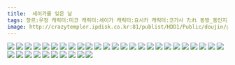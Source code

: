 ```yaml
---
title:  세이가를 잊은 날
tags: 장르:우정 캐릭터:미코 캐릭터:세이가 캐릭터:요시카 캐릭터:코가사 たれ 동방_동인지/ㄴ이쪽_번역
image: http://crazytempler.ipdisk.co.kr:81/publist/HDD1/Public/doujin/ghap/5361/001.jpg
---
```

<img src="http://crazytempler.ipdisk.co.kr:81/publist/HDD1/Public/doujin/ghap/5361/001.jpg">
<img src="http://crazytempler.ipdisk.co.kr:81/publist/HDD1/Public/doujin/ghap/5361/002.jpg">
<img src="http://crazytempler.ipdisk.co.kr:81/publist/HDD1/Public/doujin/ghap/5361/003.jpg">
<img src="http://crazytempler.ipdisk.co.kr:81/publist/HDD1/Public/doujin/ghap/5361/004.jpg">
<img src="http://crazytempler.ipdisk.co.kr:81/publist/HDD1/Public/doujin/ghap/5361/005.jpg">
<img src="http://crazytempler.ipdisk.co.kr:81/publist/HDD1/Public/doujin/ghap/5361/006.jpg">
<img src="http://crazytempler.ipdisk.co.kr:81/publist/HDD1/Public/doujin/ghap/5361/007.jpg">
<img src="http://crazytempler.ipdisk.co.kr:81/publist/HDD1/Public/doujin/ghap/5361/008.jpg">
<img src="http://crazytempler.ipdisk.co.kr:81/publist/HDD1/Public/doujin/ghap/5361/009.jpg">
<img src="http://crazytempler.ipdisk.co.kr:81/publist/HDD1/Public/doujin/ghap/5361/010.jpg">
<img src="http://crazytempler.ipdisk.co.kr:81/publist/HDD1/Public/doujin/ghap/5361/011.jpg">
<img src="http://crazytempler.ipdisk.co.kr:81/publist/HDD1/Public/doujin/ghap/5361/012.jpg">
<img src="http://crazytempler.ipdisk.co.kr:81/publist/HDD1/Public/doujin/ghap/5361/013.jpg">
<img src="http://crazytempler.ipdisk.co.kr:81/publist/HDD1/Public/doujin/ghap/5361/014.jpg">
<img src="http://crazytempler.ipdisk.co.kr:81/publist/HDD1/Public/doujin/ghap/5361/015.jpg">
<img src="http://crazytempler.ipdisk.co.kr:81/publist/HDD1/Public/doujin/ghap/5361/016.jpg">
<img src="http://crazytempler.ipdisk.co.kr:81/publist/HDD1/Public/doujin/ghap/5361/017.jpg">
<img src="http://crazytempler.ipdisk.co.kr:81/publist/HDD1/Public/doujin/ghap/5361/018.jpg">
<img src="http://crazytempler.ipdisk.co.kr:81/publist/HDD1/Public/doujin/ghap/5361/019.jpg">
<img src="http://crazytempler.ipdisk.co.kr:81/publist/HDD1/Public/doujin/ghap/5361/020.jpg">
<img src="http://crazytempler.ipdisk.co.kr:81/publist/HDD1/Public/doujin/ghap/5361/021.jpg">
<img src="http://crazytempler.ipdisk.co.kr:81/publist/HDD1/Public/doujin/ghap/5361/022.jpg">
<img src="http://crazytempler.ipdisk.co.kr:81/publist/HDD1/Public/doujin/ghap/5361/023.jpg">
<img src="http://crazytempler.ipdisk.co.kr:81/publist/HDD1/Public/doujin/ghap/5361/024.jpg">
<img src="http://crazytempler.ipdisk.co.kr:81/publist/HDD1/Public/doujin/ghap/5361/025.jpg">
<img src="http://crazytempler.ipdisk.co.kr:81/publist/HDD1/Public/doujin/ghap/5361/026.jpg">
<img src="http://crazytempler.ipdisk.co.kr:81/publist/HDD1/Public/doujin/ghap/5361/027.jpg">
<img src="http://crazytempler.ipdisk.co.kr:81/publist/HDD1/Public/doujin/ghap/5361/028.jpg">
<img src="http://crazytempler.ipdisk.co.kr:81/publist/HDD1/Public/doujin/ghap/5361/029.jpg">
<img src="http://crazytempler.ipdisk.co.kr:81/publist/HDD1/Public/doujin/ghap/5361/030.jpg">
<img src="http://crazytempler.ipdisk.co.kr:81/publist/HDD1/Public/doujin/ghap/5361/031.jpg">
<img src="http://crazytempler.ipdisk.co.kr:81/publist/HDD1/Public/doujin/ghap/5361/032.jpg">
<img src="http://crazytempler.ipdisk.co.kr:81/publist/HDD1/Public/doujin/ghap/5361/033.jpg">
<img src="http://crazytempler.ipdisk.co.kr:81/publist/HDD1/Public/doujin/ghap/5361/034.jpg">
<img src="http://crazytempler.ipdisk.co.kr:81/publist/HDD1/Public/doujin/ghap/5361/035.jpg">
